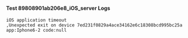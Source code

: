 #### Test 89808901ab206e8_iOS_server Logs


```
iOS application timeout
,Unexpected exit on device 7ed231f0829a4ace34162e6c18308bcd995bc25a app:Iphone6-2 code:null
```
